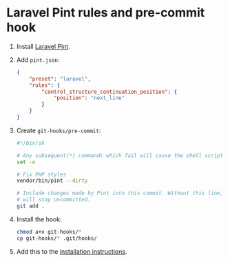 # Laravel Pint rules and pre-commit hook

1. Install [Laravel Pint](https://laravel.com/docs/10.x/pint#main-content).
2. Add `pint.json`:

    ```json
    {
        "preset": "laravel",
        "rules": {
            "control_structure_continuation_position": {
                "position": "next_line"
            }
        }
    }
    ```

3. Create `git-hooks/pre-commit`:

    ```bash
    #!/bin/sh
    
    # Any subsequent(*) commands which fail will cause the shell script to exit immediately
    set -e
    
    # Fix PHP styles
    vendor/bin/pint --dirty
    
    # Include changes made by Pint into this commit. Without this line, the style changes
    # will stay uncommitted.
    git add .
    ```

4. Install the hook:

    ```bash
    chmod a+x git-hooks/*
    cp git-hooks/* .git/hooks/
    ```

5. Add this to the [installation instructions](https://github.com/osmianski/docs).
